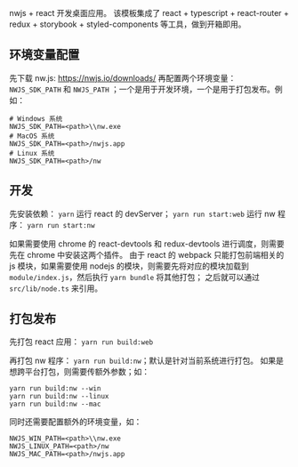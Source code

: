 nwjs + react 开发桌面应用。
该模板集成了 react + typescript + react-router + redux + storybook + styled-components 等工具，做到开箱即用。

## 环境变量配置
先下载 nw.js: https://nwjs.io/downloads/
再配置两个环境变量： `NWJS_SDK_PATH` 和 `NWJS_PATH` ；一个是用于开发环境，一个是用于打包发布。例如：
```
# Windows 系统
NWJS_SDK_PATH=<path>\\nw.exe
# MacOS 系统
NWJS_SDK_PATH=<path>/nwjs.app
# Linux 系统
NWJS_SDK_PATH=<path>/nw
```

## 开发
先安装依赖： `yarn`
运行 react 的 devServer； `yarn run start:web`
运行 nw 程序： `yarn run start:nw`

如果需要使用 chrome 的 react-devtools 和 redux-devtools 进行调度，则需要先在 chrome 中安装这两个插件。
由于 react 的 webpack 只能打包前端相关的 js 模块，如果需要使用 nodejs 的模块，则需要先将对应的模块加载到 `module/index.js`，然后执行 `yarn bundle` 将其他打包；
之后就可以通过 `src/lib/node.ts` 来引用。


## 打包发布
先打包 react 应用： `yarn run build:web`

再打包 nw 程序： `yarn run build:nw`；默认是针对当前系统进行打包。
如果是想跨平台打包，则需要传额外参数；如：
```
yarn run build:nw --win
yarn run build:nw --linux
yarn run build:nw --mac
```
同时还需要配置额外的环境变量，如：
```
NWJS_WIN_PATH=<path>\\nw.exe
NWJS_LINUX_PATH=<path>/nw
NWJS_MAC_PATH=<path>/nwjs.app
```

